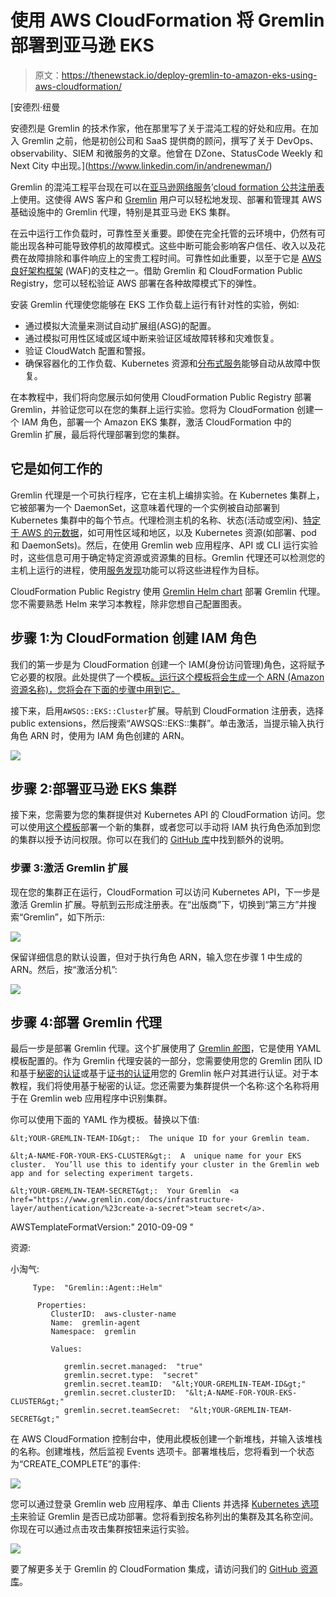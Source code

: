 # 使用 AWS CloudFormation 将 Gremlin 部署到亚马逊 EKS

> 原文：<https://thenewstack.io/deploy-gremlin-to-amazon-eks-using-aws-cloudformation/>

[](https://www.linkedin.com/in/andrenewman/)

 [安德烈·纽曼

安德烈是 Gremlin 的技术作家，他在那里写了关于混沌工程的好处和应用。在加入 Gremlin 之前，他是初创公司和 SaaS 提供商的顾问，撰写了关于 DevOps、observability、SIEM 和微服务的文章。他曾在 DZone、StatusCode Weekly 和 Next City 中出现。](https://www.linkedin.com/in/andrenewman/) [](https://www.linkedin.com/in/andrenewman/)

Gremlin 的混沌工程平台现在可以在[亚马逊网络服务](https://aws.amazon.com/?utm_content=inline-mention)’[cloud formation 公共注册表](https://aws.amazon.com/blogs/aws/introducing-a-public-registry-for-aws-cloudformation/)上使用。这使得 AWS 客户和 [Gremlin](https://www.gremlin.com/) 用户可以轻松地发现、部署和管理其 AWS 基础设施中的 Gremlin 代理，特别是其亚马逊 EKS 集群。

在云中运行工作负载时，可靠性至关重要。即使在完全托管的云环境中，仍然有可能出现各种可能导致停机的故障模式。这些中断可能会影响客户信任、收入以及花费在故障排除和事件响应上的宝贵工程时间。可靠性如此重要，以至于它是 [AWS 良好架构框架](https://thenewstack.io/chaos-engineering-now-part-of-aws-well-architected-framework/) (WAF)的支柱之一。借助 Gremlin 和 CloudFormation Public Registry，您可以轻松验证 AWS 部署在各种故障模式下的弹性。

安装 Gremlin 代理使您能够在 EKS 工作负载上运行有针对性的实验，例如:

*   通过模拟大流量来测试自动扩展组(ASG)的配置。
*   通过模拟可用性区域或区域中断来验证区域故障转移和灾难恢复。
*   验证 CloudWatch 配置和警报。
*   确保容器化的工作负载、Kubernetes 资源和[分布式服务](https://www.gremlin.com/blog/announcing-services-discovery-for-tracking-and-improving-service-reliability)能够自动从故障中恢复。

在本教程中，我们将向您展示如何使用 CloudFormation Public Registry 部署 Gremlin，并验证您可以在您的集群上运行实验。您将为 CloudFormation 创建一个 IAM 角色，部署一个 Amazon EKS 集群，激活 CloudFormation 中的 Gremlin 扩展，最后将代理部署到您的集群。

## 它是如何工作的

Gremlin 代理是一个可执行程序，它在主机上编排实验。在 Kubernetes 集群上，它被部署为一个 DaemonSet，这意味着代理的一个实例被自动部署到 Kubernetes 集群中的每个节点。代理检测主机的名称、状态(活动或空闲)、[特定于 AWS 的元数据](https://www.gremlin.com/docs/infrastructure-layer/targets/%23aws)，如可用性区域和地区，以及 Kubernetes 资源(如部署、pod 和 DaemonSets)。然后，在使用 Gremlin web 应用程序、API 或 CLI 运行实验时，这些信息可用于确定特定资源或资源集的目标。Gremlin 代理还可以检测您的主机上运行的进程，使用[服务发现](https://www.gremlin.com/docs/infrastructure-layer/services/)功能可以将这些进程作为目标。

CloudFormation Public Registry 使用 [Gremlin Helm chart](https://github.com/gremlin/helm/) 部署 Gremlin 代理。您不需要熟悉 Helm 来学习本教程，除非您想自己配置图表。

## 步骤 1:为 CloudFormation 创建 IAM 角色

我们的第一步是为 CloudFormation 创建一个 IAM(身份访问管理)角色，这将赋予它必要的权限。此处提供了一个模板[。运行这个模板将会生成一个 ARN (Amazon 资源名称)，您将会在下面的步骤中用到它。](https://github.com/gremlin/CloudFormation-Resources/blob/main/gremlin-agent-helm/execution-role.template.yaml)

接下来，启用`AWSQS::EKS::Cluster`扩展。导航到 CloudFormation 注册表，选择 public extensions，然后搜索“AWSQS::EKS::集群”。单击激活，当提示输入执行角色 ARN 时，使用为 IAM 角色创建的 ARN。

![](img/9522d4281400d774d2cd1c4bca6ef6ba.png)

## 步骤 2:部署亚马逊 EKS 集群

接下来，您需要为您的集群提供对 Kubernetes API 的 CloudFormation 访问。您可以使用[这个模板](https://github.com/aws-quickstart/quickstart-amazon-eks-cluster-resource-provider/blob/main/README.md)部署一个新的集群，或者您可以手动将 IAM 执行角色添加到您的集群以授予访问权限。你可以在我们的 [GitHub 库](https://github.com/gremlin/CloudFormation-Resources/tree/main/gremlin-agent-helm)中找到额外的说明。

### 步骤 3:激活 Gremlin 扩展

现在您的集群正在运行，CloudFormation 可以访问 Kubernetes API，下一步是激活 Gremlin 扩展。导航到云形成注册表。在“出版商”下，切换到“第三方”并搜索“Gremlin”，如下所示:

![](img/9ee3792f2e327141939433f1414e8d75.png)

保留详细信息的默认设置，但对于执行角色 ARN，输入您在步骤 1 中生成的 ARN。然后，按“激活分机”:

![](img/41ead312cb6510f866a519ccd8bd3ab9.png)

## 步骤 4:部署 Gremlin 代理

最后一步是部署 Gremlin 代理。这个扩展使用了 [Gremlin 舵图](https://github.com/gremlin/helm/)，它是使用 YAML 模板配置的。作为 Gremlin 代理安装的一部分，您需要使用您的 Gremlin 团队 ID 和基于[秘密的认证](https://github.com/gremlin/helm/blob/master/gremlin/README.md)或基于[证书的认证](https://github.com/gremlin/helm/blob/master/gremlin/README.md)用您的 Gremlin 帐户对其进行认证。对于本教程，我们将使用基于秘密的认证。您还需要为集群提供一个名称:这个名称将用于在 Gremlin web 应用程序中识别集群。

你可以使用下面的 YAML 作为模板。替换以下值:

```
&lt;YOUR-GREMLIN-TEAM-ID&gt;:  The unique ID for your Gremlin team.

&lt;A-NAME-FOR-YOUR-EKS-CLUSTER&gt;:  A  unique name for your EKS cluster.  You’ll use this to identify your cluster in the Gremlin web app and for selecting experiment targets.

&lt;YOUR-GREMLIN-TEAM-SECRET&gt;:  Your Gremlin  <a  href="https://www.gremlin.com/docs/infrastructure-layer/authentication/%23create-a-secret">team secret</a>.

```

AWSTemplateFormatVersion:" 2010-09-09 "

资源:

小淘气:

```
     Type:  "Gremlin::Agent::Helm"

      Properties:
         ClusterID:  aws-cluster-name
         Name:  gremlin-agent
         Namespace:  gremlin

         Values:

            gremlin.secret.managed:  "true"
            gremlin.secret.type:  "secret"
            gremlin.secret.teamID:  "&lt;YOUR-GREMLIN-TEAM-ID&gt;"
            gremlin.secret.clusterID:  "&lt;A-NAME-FOR-YOUR-EKS-CLUSTER&gt;"
            gremlin.secret.teamSecret:  "&lt;YOUR-GREMLIN-TEAM-SECRET&gt;"

```

在 AWS CloudFormation 控制台中，使用此模板创建一个新堆栈，并输入该堆栈的名称。创建堆栈，然后监视 Events 选项卡。部署堆栈后，您将看到一个状态为“CREATE_COMPLETE”的事件:

![](img/ff20d2272df9965592d4bf4c6e552904.png)

您可以通过登录 Gremlin web 应用程序、单击 Clients 并选择 [Kubernetes 选项卡](https://app.gremlin.com/clients/kubernetes)来验证 Gremlin 是否已成功部署。您将看到按名称列出的集群及其名称空间。你现在可以通过点击攻击集群按钮来运行实验。

![](img/a7ed34fdb70c63b68577389ec8e8bb76.png)

要了解更多关于 Gremlin 的 CloudFormation 集成，请访问我们的 [GitHub 资源库](https://github.com/gremlin/CloudFormation-Resources)。

<svg xmlns:xlink="http://www.w3.org/1999/xlink" viewBox="0 0 68 31" version="1.1"><title>Group</title> <desc>Created with Sketch.</desc></svg>